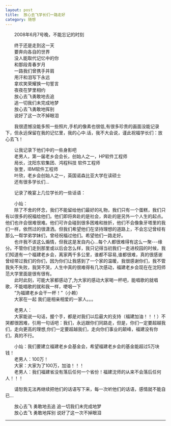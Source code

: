 ```yaml
---
layout: post  
title:  放心去飞学长们一路走好
category: 随想  
---
```

&emsp;&emsp;2008年6月7号晚，不能忘记的时刻  

&emsp;&emsp;终于还是走到这一天  
&emsp;&emsp;要奔向各自的世界  
&emsp;&emsp;没人能取代记忆中的你  
&emsp;&emsp;和那段青春岁月  
&emsp;&emsp;一路我们曾携手并肩  
&emsp;&emsp;用汗和泪写下永远  
&emsp;&emsp;拿欢笑荣耀换一句誓言  
&emsp;&emsp;夜夜在梦里相约  
&emsp;&emsp;放心去飞勇敢地去追  
&emsp;&emsp;追一切我们未完成地梦  
&emsp;&emsp;放心去飞勇敢地挥别  
&emsp;&emsp;说好了这一次不掉眼泪  

&emsp;&emsp;我很遗憾没能多照一些照片,手机的像素也很低,有很多珍贵的画面没能记录下，但永远保留在我的记忆里，我的心中.话，我不大会说，谨此祝福学长们：放心去飞！  

&emsp;&emsp;让我记录下他们中的一些身影吧  
&emsp;&emsp;老男人，第一届老乡会会长，创始人之一，HP软件工程师   
&emsp;&emsp;局长，沈阳东软集团、鸿程科技 软件工程师  
&emsp;&emsp;张奎，IBM软件工程师  
&emsp;&emsp;叶欣，老乡会创始人之一，英国诺森比亚大学在读硕士  
&emsp;&emsp;还有很多学长们...  

&emsp;&emsp;记录了晚宴上几位学长的一些话语：  

&emsp;&emsp;小灿：  
&emsp;&emsp;除了不舍的怀念，我们不能留给他们最好的礼物，我们只有一个蛋糕，我们只有以很多的祝福给他们。他们即将奔赴的是社会，奔赴的是另外一个人生的起点。他们也许会很难很难。他们可许会碰到很多困难和挫折，他们不会像象牙塔里的我们一样，依然过的很潇洒。但我们希望他们在坚持理想的道路上，不会忘记曾经有那么一帮学弟学妹们，曾经祝福过他们。希望他们一路走好。  
&emsp;&emsp;也许我不该这么煽情，但我这是发自内心...每个人都很难得有这么一聚---缘分。不管你们走到那里或以后会怎么样，我只记得当初我们一走进校园的时候，我们知道有一个福建老乡会，离家两千多公里，谁都不容易,谁都很难，真的很感谢曾经带过我们的你们，因为你们让我感到了一个家的温暖，我很感谢你们，我不管我失不失败，我哭不哭，人生中真的很难得有几次感动，福建老乡会现在在沈阳师范大学里面是很有很有。    
&emsp;&emsp;此时此刻，可能大家都感动了,为大家的感动大家喝一杯吧，能唱歌的就唱歌，不能唱歌的就和我一样，哽咽一下  
&emsp;&emsp;“为福建老乡会干一杯！”（小赖）  
&emsp;&emsp;大家在一起  我们是相亲相爱的一家人。。。  

&emsp;&emsp;老男人：  
&emsp;&emsp;大家能说一句话，握个手，都是对我们以后最大的支持（福建加油！！！）不哭都很困难，引用一句话吧：我们，永远跟你们同路走，但是，你们一定要超越我们，走向更高的理想,你们一定要超越我们，走向你们事业的颠峰，福建没有你们，真的不行。  

&emsp;&emsp;小灿：我们要建立福建老乡会基金会，希望福建老乡会的基金能超过5万块钱！  
&emsp;&emsp;老男人：100万！  
&emsp;&emsp;大家：大家为了100万，加油！！！  
&emsp;&emsp;老男人：我们福建省没有落后任何一个省份！福建沈师的从来不会落后任何人！！！  

&emsp;&emsp;请恕我无法再继续把他们的话语写下来，每一次听他们的话语，感情就不能自已...  

&emsp;&emsp;放心去飞 勇敢地去追 追一切我们未完成地梦  
&emsp;&emsp;放心去飞 勇敢地挥别 说好了这一次不掉眼泪  
- - -
